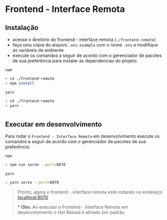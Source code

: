 # **Frontend - Interface Remota**

## **Instalação**

- acesse o diretório do frontend - interface remota (`./frontend-remote`)
- faça uma cópia do arquivo `.env.example` com o nome `.env` e modifique as variáveis de ambiente
- execute os comandos a seguir de acordo com o gerenciador de pacotes de sua preferência para instalar as dependencias do projeto:

`npm`

```bash
> cd ./frontend-remote
> npm install
```

`yarn`

```bash
> cd ./frontend-remote
> yarn
```

#

## **Executar em desenvolvimento**

Para rodar o `Frontend - Interface Remota` em desenvolvimento execute os comandos a seguir de acordo com o gerenciador de pacotes de sua preferência:

`npm`

```bash
> npm run serve --port=8070
```

`yarn`

```bash
> yarn serve --port=8070
```

> Pronto, agora o frontend - interface remota está rodando no endereço [localhost:8070](http://localhost:8070/)
>
> **\* Obs:** Ao executar o Frontend - Interface Remota em desenvolvimento o Hot Reload é ativado por padrão
